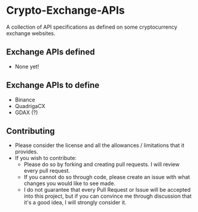 # Crypto-Exchange-APIs
A collection of API specifications as defined on some cryptocurrency exchange websites.

## Exchange APIs defined
- None yet!

## Exchange APIs to define
- Binance
- QuadrigaCX
- GDAX (?)

## Contributing
- Please consider the license and all the allowances / limitations that it provides.
- If you wish to contribute:
  - Please do so by forking and creating pull requests. I will review every pull request.
  - If you cannot do so through code, please create an issue with what changes you would like to see made.
  - I do not guarantee that every Pull Request or Issue will be accepted into this project, but if you can convince me through discussion that it's a good idea, I will strongly consider it.
